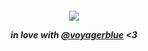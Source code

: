 <h5 align="center">

![](https://komarev.com/ghpvc/?username=TheRumbIing&color=gray&style=plastic&label=📷)

in love with [@voyagerblue](https://github.com/voyagerblue) <3
